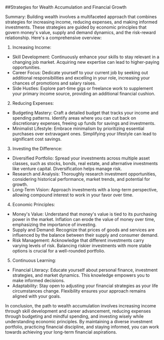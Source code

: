 ##Strategies for Wealth Accumulation and Financial Growth

Summary:
Building wealth involves a multifaceted approach that combines strategies for increasing income, reducing expenses, and making informed investments. These strategies are guided by economic principles that govern money's value, supply and demand dynamics, and the risk-reward relationship. Here's a comprehensive overview:

1. Increasing Income:

  * Skill Development: Continuously enhance your skills to stay relevant in a changing job market. Acquiring new expertise can lead to higher-paying opportunities.
  * Career Focus: Dedicate yourself to your current job by seeking out additional responsibilities and excelling in your role, increasing your chances of promotions and salary raises.
  * Side Hustles: Explore part-time gigs or freelance work to supplement your primary income source, providing an additional financial cushion.

2. Reducing Expenses:

  * Budgeting Mastery: Craft a detailed budget that tracks your income and spending patterns. Identify areas where you can cut back on discretionary expenses, freeing up funds for savings and investments.
  * Minimalist Lifestyle: Embrace minimalism by prioritizing essential purchases over extravagant ones. Simplifying your lifestyle can lead to significant cost savings.

3. Investing the Difference:

  * Diversified Portfolio: Spread your investments across multiple asset classes, such as stocks, bonds, real estate, and alternative investments like venture capital. Diversification helps manage risk.
  * Research and Analysis: Thoroughly research investment opportunities, considering historical performance, market trends, and potential for growth.
  * Long-Term Vision: Approach investments with a long-term perspective, allowing compound interest to work in your favor over time.

4. Economic Principles:

  * Money's Value: Understand that money's value is tied to its purchasing power in the market. Inflation can erode the value of money over time, emphasizing the importance of investing.
  * Supply and Demand: Recognize that prices of goods and services are influenced by the balance between their supply and consumer demand.
  * Risk Management: Acknowledge that different investments carry varying levels of risk. Balancing riskier investments with more stable options is crucial for a well-rounded portfolio.

5. Continuous Learning:

  * Financial Literacy: Educate yourself about personal finance, investment strategies, and market dynamics. This knowledge empowers you to make informed decisions.
  * Adaptability: Stay open to adjusting your financial strategies as your life circumstances change. Flexibility ensures your approach remains aligned with your goals.

In conclusion, the path to wealth accumulation involves increasing income through skill development and career advancement, reducing expenses through budgeting and mindful spending, and investing wisely while understanding economic principles. By maintaining a diverse investment portfolio, practicing financial discipline, and staying informed, you can work towards achieving your long-term financial aspirations.
